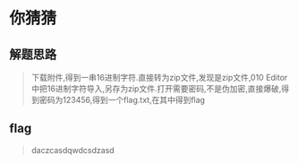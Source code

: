 # 你猜猜

## 解题思路

> 下载附件,得到一串16进制字符.直接转为zip文件,发现是zip文件,010 Editor中把16进制字符导入,另存为zip文件.打开需要密码,不是伪加密,直接爆破,得到密码为123456,得到一个flag.txt,在其中得到flag

## flag

> daczcasdqwdcsdzasd
